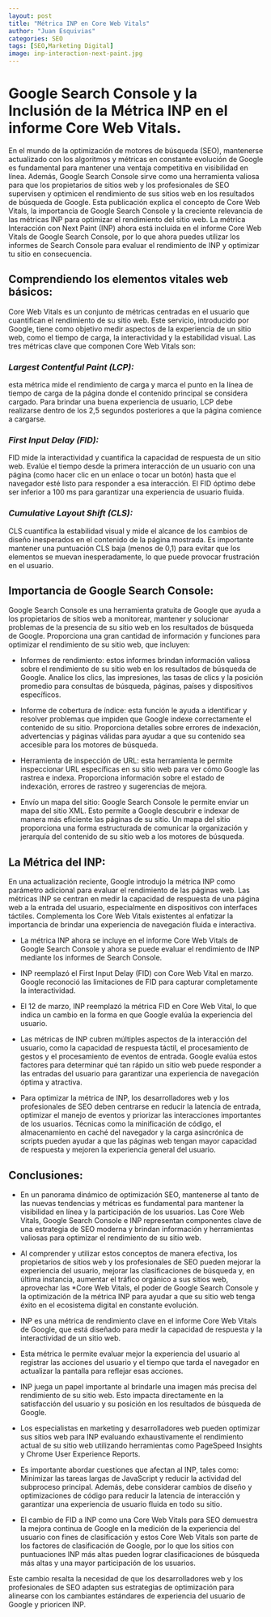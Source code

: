 ```yaml
---
layout: post
title: "Métrica INP en Core Web Vitals"
author: "Juan Esquivias"
categories: SEO
tags: [SEO,Marketing Digital]
image: inp-interaction-next-paint.jpg
---
```

# Google Search Console y la Inclusión de la Métrica INP en el informe Core Web Vitals.
En el mundo de la optimización de motores de búsqueda (SEO), mantenerse actualizado con los algoritmos y métricas en constante evolución de Google es fundamental para mantener una ventaja competitiva en visibilidad en línea. 
Además, Google Search Console sirve como una herramienta valiosa para que los propietarios de sitios web y los profesionales de SEO supervisen y optimicen el rendimiento de sus sitios web en los resultados de búsqueda de Google. Esta publicación explica el concepto de Core Web Vitals, la importancia de Google Search Console y la creciente relevancia de las métricas INP para optimizar el rendimiento del sitio web. 
La métrica Interacción con Next Paint (INP) ahora está incluida en el informe Core Web Vitals de Google Search Console, por lo que ahora puedes utilizar los informes de Search Console para evaluar el rendimiento de INP y optimizar tu sitio en consecuencia.

## Comprendiendo los elementos vitales web básicos: 
Core Web Vitals es un conjunto de métricas centradas en el usuario que cuantifican el rendimiento de su sitio web. Este servicio, introducido por Google, tiene como objetivo medir aspectos de la experiencia de un sitio web, como el tiempo de carga, la interactividad y la estabilidad visual. Las tres métricas clave que componen Core Web Vitals son:

### **_Largest Contentful Paint (LCP):_**
esta métrica mide el rendimiento de carga y marca el punto en la línea de tiempo de carga de la página donde el contenido principal se considera cargado. Para brindar una buena experiencia de usuario, LCP debe realizarse dentro de los 2,5 segundos posteriores a que la página comience a cargarse.

### **_First Input Delay (FID):_**
FID mide la interactividad y cuantifica la capacidad de respuesta de un sitio web. Evalúe el tiempo desde la primera interacción de un usuario con una página (como hacer clic en un enlace o tocar un botón) hasta que el navegador esté listo para responder a esa interacción. El FID óptimo debe ser inferior a 100 ms para garantizar una experiencia de usuario fluida.

### **_Cumulative Layout Shift (CLS):_**
CLS cuantifica la estabilidad visual y mide el alcance de los cambios de diseño inesperados en el contenido de la página mostrada. Es importante mantener una puntuación CLS baja (menos de 0,1) para evitar que los elementos se muevan inesperadamente, lo que puede provocar frustración en el usuario.

## Importancia de Google Search Console:

Google Search Console es una herramienta gratuita de Google que ayuda a los propietarios de sitios web a monitorear, mantener y solucionar problemas de la presencia de su sitio web en los resultados de búsqueda de Google. Proporciona una gran cantidad de información y funciones para optimizar el rendimiento de su sitio web, que incluyen:

* Informes de rendimiento: estos informes brindan información valiosa sobre el rendimiento de su sitio web en los resultados de búsqueda de Google. Analice los clics, las impresiones, las tasas de clics y la posición promedio para consultas de búsqueda, páginas, países y dispositivos específicos.

* Informe de cobertura de índice: esta función le ayuda a identificar y resolver problemas que impiden que Google indexe correctamente el contenido de su sitio. Proporciona detalles sobre errores de indexación, advertencias y páginas válidas para ayudar a que su contenido sea accesible para los motores de búsqueda.

* Herramienta de inspección de URL:  esta herramienta le permite inspeccionar URL específicas en su sitio web para ver cómo Google las rastrea e indexa. Proporciona información sobre el estado de indexación, errores de rastreo y sugerencias de mejora.

* Envío un mapa del sitio: Google Search Console le permite enviar un mapa del sitio XML. Esto permite a Google descubrir e indexar de manera más eficiente las páginas de su sitio. Un mapa del sitio proporciona una forma estructurada de comunicar la organización y jerarquía del contenido de su sitio web a los motores de búsqueda.

## La Métrica del INP:

En una actualización reciente, Google introdujo la métrica INP como parámetro adicional para evaluar el rendimiento de las páginas web. Las métricas INP se centran en medir la capacidad de respuesta de una página web a la entrada del usuario, especialmente en dispositivos con interfaces táctiles. Complementa los Core Web Vitals existentes al enfatizar la importancia de brindar una experiencia de navegación fluida e interactiva.

* La métrica INP ahora se incluye en el informe Core Web Vitals de Google Search Console y ahora se puede evaluar el rendimiento de INP mediante los informes de Search Console.

* INP reemplazó el First Input Delay (FID) con Core Web Vital en marzo. Google reconoció las limitaciones de FID para capturar completamente la interactividad.

* El 12 de marzo, INP reemplazó la métrica FID en Core Web Vital, lo que indica un cambio en la forma en que Google evalúa la experiencia del usuario.

* Las métricas de INP cubren múltiples aspectos de la interacción del usuario, como la capacidad de respuesta táctil, el procesamiento de gestos y el procesamiento de eventos de entrada. Google evalúa estos factores para determinar qué tan rápido un sitio web puede responder a las entradas del usuario para garantizar una experiencia de navegación óptima y atractiva.

* Para optimizar la métrica de INP, los desarrolladores web y los profesionales de SEO deben centrarse en reducir la latencia de entrada, optimizar el manejo de eventos y priorizar las interacciones importantes de los usuarios. Técnicas como la minificación de código, el almacenamiento en caché del navegador y la carga asincrónica de scripts pueden ayudar a que las páginas web tengan mayor capacidad de respuesta y mejoren la experiencia general del usuario.

## Conclusiones:

* En un panorama dinámico de optimización SEO, mantenerse al tanto de las nuevas tendencias y métricas es fundamental para mantener la visibilidad en línea y la participación de los usuarios. Las Core Web Vitals, Google Search Console e INP representan componentes clave de una estrategia de SEO moderna y brindan información y herramientas valiosas para optimizar el rendimiento de su sitio web.

* Al comprender y utilizar estos conceptos de manera efectiva, los propietarios de sitios web y los profesionales de SEO pueden mejorar la experiencia del usuario, mejorar las clasificaciones de búsqueda y, en última instancia, aumentar el tráfico orgánico a sus sitios web, aprovechar las *Core Web Vitals, el poder de Google Search Console y la optimización de la métrica INP para ayudar a que su sitio web tenga éxito en el ecosistema digital en constante evolución.

* INP es una métrica de rendimiento clave en el informe Core Web Vitals de Google, que está diseñado para medir la capacidad de respuesta y la interactividad de un sitio web.

* Esta métrica le permite evaluar mejor la experiencia del usuario al registrar las acciones del usuario y el tiempo que tarda el navegador en actualizar la pantalla para reflejar esas acciones.

* INP juega un papel importante al brindarle una imagen más precisa del rendimiento de su sitio web. Esto impacta directamente en la satisfacción del usuario y su posición en los resultados de búsqueda de Google.

* Los especialistas en marketing y desarrolladores web pueden optimizar sus sitios web para INP evaluando exhaustivamente el rendimiento actual de su sitio web utilizando herramientas como PageSpeed Insights y Chrome User Experience Reports.

* Es importante abordar cuestiones que afectan al INP, tales como: Minimizar las tareas largas de JavaScript y reducir la actividad del subproceso principal. Además, debe considerar cambios de diseño y optimizaciones de código para reducir la latencia de interacción y garantizar una experiencia de usuario fluida en todo su sitio.

* El cambio de FID a INP como una Core Web Vitals para SEO demuestra la mejora continua de Google en la medición de la experiencia del usuario con fines de clasificación y estos Core Web Vitals son parte de los factores de clasificación de Google, por lo que los sitios con puntuaciones INP más altas pueden lograr clasificaciones de búsqueda más altas y una mayor participación de los usuarios.

Este cambio resalta la necesidad de que los desarrolladores web y los profesionales de SEO adapten sus estrategias de optimización para alinearse con los cambiantes estándares de experiencia del usuario de Google y prioricen INP.
